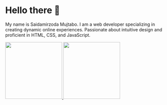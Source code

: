 # Hello there 👋

My name is Saidamirzoda Mujtabo.
I am a web developer specializing in creating dynamic online experiences. 
Passionate about intuitive design and proficient in HTML, CSS, and JavaScript.


<p align="left">
<a href="https://github.com/Fajarsidiq477">
  <img height="180em" src="https://github-readme-stats-eight-theta.vercel.app/api?username=Fajarsidiq477&show_icons=true&theme=algolia&include_all_commits=true&count_private=true"/>
  <img height="180em" src="https://github-readme-stats-eight-theta.vercel.app/api/top-langs/?username=Fajarsidiq477&layout=compact&langs_count=8&theme=algolia"/>
</a>
</p>
